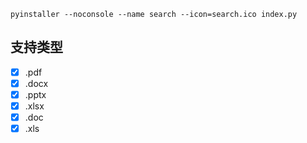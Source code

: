 
```shell
pyinstaller --noconsole --name search --icon=search.ico index.py
```

## 支持类型

- [x] .pdf
- [x] .docx
- [x] .pptx
- [x] .xlsx
- [x] .doc
- [x] .xls